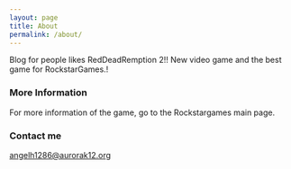 ```yaml
---
layout: page
title: About
permalink: /about/
---
```


Blog for people likes RedDeadRemption 2!! New video game and the best game for RockstarGames.!


### More Information

For more information of the game, go to the Rockstargames main page.

### Contact me

[angelh1286@aurorak12.org](mailto:email@domain.com)
